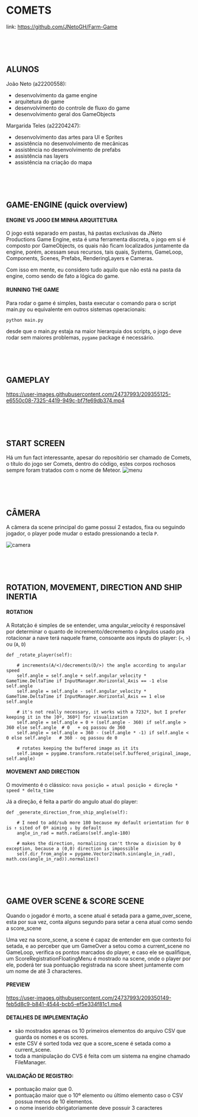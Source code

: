 # COMETS
link: https://github.com/JNetoGH/Farm-Game

<br>

<br>

<br>

## ALUNOS
João Neto (a22200558):
- desenvolvimento da game  engine
- arquitetura do game
- desenvolvimento do controle de fluxo do game
- desenvolvimento geral dos GameObjects

Margarida Teles (a22204247):
- desenvolvimento das artes para UI e Sprites
- assistência no desenvolvimento de mecânicas
- assistência no desenvolvimento de prefabs
- assistência nas layers
- assistência na criação do mapa

<br>

<br>

<br>

## GAME-ENGINE (quick overview)

#### ENGINE VS JOGO EM MINHA ARQUITETURA
O jogo está separado em pastas, há pastas exclusivas da JNeto Productions Game Engine, esta é uma ferramenta discreta, o jogo em si é composto por GameObjects, os quais não ficam localizados juntamente da engine, porém, acessam seus recursos, tais quais, Systems, GameLoop, Components, Scenes, Prefabs, RenderingLayers e Cameras.

Com isso em mente, eu considero tudo aquilo que não está na pasta da engine, como sendo de fato a lógica do game.

#### RUNNING THE GAME
Para rodar o game é simples, basta executar o comando para o script main.py ou equivalente em outros sistemas operacionais:
```
python main.py
```
desde que o main.py estaja na maior hierarquia dos scripts, o jogo deve rodar sem maiores problemas, `pygame` package é necessário.

<br>

<br>

<br>

## GAMEPLAY
https://user-images.githubusercontent.com/24737993/209355125-e6550c08-7325-4419-949c-bf7fe69db374.mp4

<br>

<br>

<br>

## START SCREEN
Há um fun fact interessante, apesar do repositório ser chamado de Comets, o título do jogo ser Comets, dentro do código, estes corpos rochosos sempre foram tratados com o nome de Meteor.
![menu](https://user-images.githubusercontent.com/24737993/209238918-09eef8db-9879-4f26-9f18-8bad728e03f1.gif)

<br>

<br>

<br>

## CÂMERA
A câmera da scene principal do game possui 2 estados, fixa ou seguindo jogador, o player pode mudar o estado pressionando a tecla `P`.

![camera](https://user-images.githubusercontent.com/24737993/209357547-23e83e27-829d-4834-8f2f-7f433586a8fe.gif)

<br>

<br>

<br>

## ROTATION, MOVEMENT, DIRECTION AND SHIP INERTIA

#### ROTATION
A Rotatção é simples de se entender, uma angular_velocity é responsável por determinar o quanto de incremento/decremento o ângulos usado pra rotacionar a nave terá naquele frame, consoante aos inputs do player: (`<`, `>`) ou (`A`, `D`)

```
def _rotate_player(self):

    # increments(A/<)/decrements(D/>) the angle according to angular speed
    self.angle = self.angle + self.angular_velocity * GameTime.DeltaTime if InputManager.Horizontal_Axis == -1 else self.angle
    self.angle = self.angle - self.angular_velocity * GameTime.DeltaTime if InputManager.Horizontal_Axis == 1 else self.angle

    # it's not really necessary, it works with a 7232º, but I prefer keeping it in the ]0º, 360º] for visualization
    self.angle = self.angle = 0 + (self.angle - 360) if self.angle > 360 else self.angle  # 0   + oq passou de 360
    self.angle = self.angle = 360 - (self.angle * -1) if self.angle < 0 else self.angle   # 360 - oq passou de 0

    # rotates keeping the buffered image as it its
    self.image = pygame.transform.rotate(self.buffered_original_image, self.angle)
```
#### MOVEMENT AND DIRECTION
O movimento é o clássico: `nova posição = atual posição + direção * speed * delta_time`

Já a direção, é feita a partir do angulo atual do player:

````
def _generate_direction_from_ship_angle(self):

    # I need to add/sub more 180 because my default orientation for 0 is ↑ sited of 0º aiming ↓ by default
    angle_in_rad = math.radians(self.angle-180)
    
    # makes the direction, normalizing can't throw a division by 0 exception, because a (0,0) direction is impossible
    self.dir_from_angle = pygame.Vector2(math.sin(angle_in_rad), math.cos(angle_in_rad)).normalize()
````

<br>

<br>

<br>

## GAME OVER SCENE & SCORE SCENE
Quando o jogador é morto, a scene atual é setada para a game_over_scene, esta por sua vez, conta alguns segundo para setar a cena atual como sendo a score_scene

Uma vez na score_scene, a scene é capaz de entender em que contexto foi setada, e ao perceber que um GameOver a setou como a current_scene no GameLoop, verifica os pontos marcados do player, e caso ele se qualifique, um ScoreRegistrationFloatingMenu é mostrado na scene, onde o player por ele, poderá ter sua pontuação registrada na score sheet juntamente com um nome de até 3 characteres.

#### PREVIEW

https://user-images.githubusercontent.com/24737993/209350149-feb5d8c9-b841-4544-bcb5-ef5e334f81c1.mp4


#### DETALHES DE IMPLEMENTAÇÃO
* são mostrados apenas os 10 primeiros elementos do arquivo CSV que guarda os nomes e os scores.
* este CSV é sorted toda vez que a score_scene é setada como a current_scene.
* toda a manipulação do CVS é feita com um sistema na engine chamado FileManager.

#### VALIDAÇÃO DE REGISTRO:
* pontuação maior que 0.
* pontuação maior que o 10º elemento ou último elemento caso o CSV possua menos de 10 elementos.
* o nome inserido obrigatoriamente deve possuir 3 caracteres


